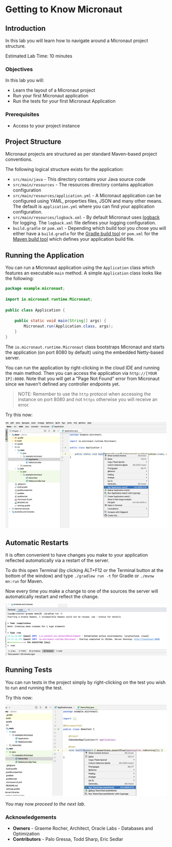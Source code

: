 # Getting to Know Micronaut

## Introduction
In this lab you will learn how to navigate around a Micronaut project structure.

Estimated Lab Time: 10 minutes

### Objectives

In this lab you will:
* Learn the layout of a Micronaut project
* Run your first Micronaut application
* Run the tests for your first Micronaut Application

### Prerequisites
- Access to your project instance

## Project Structure
Micronaut projects are structured as per standard Maven-based project conventions.

The following logical structure exists for the application:

* `src/main/java` - This directory contains your Java source code
* `src/main/resources` - The resources directory contains application configuration
* `src/main/resources/application.yml` - A Micronaut application can be configured using YAML, properties files, JSON and many other means. The default is `application.yml` where you can find your application configuration.
* `src/main/resources/logback.xml` - By default Micronaut uses [logback](http://logback.qos.ch) for logging. The `logback.xml` file defines your logging configuration.
* `build.gradle` or `pom.xml` - Depending which build tool you chose you will either have a `build.gradle` for the [Gradle build tool](https://gradle.org) or `pom.xml` for the [Maven build tool](https://maven.apache.org) which defines your application build file.

## Running the Application
You can run a Micronaut application using the `Application` class which features an executable `main` method. A simple `Application` class looks like the following:

```java
package example.micronaut;

import io.micronaut.runtime.Micronaut;

public class Application {

    public static void main(String[] args) {
        Micronaut.run(Application.class, args);
    }
}
```

The `io.micronaut.runtime.Micronaut` class bootstraps Micronaut and starts the application (on port 8080 by default) using the embedded Netty-based server.

You can run the application by right-clicking in the cloud IDE and running the main method. Then you can access the application via `http://[YOUR IP]:8080`. Note that you will get a "Page Not Found" error from Micronaut since we haven't defined any controller endpoints yet.

> NOTE: Remember to use the `http` protocol when accessing the instance on port 8080 and not `https` otherwise you will receive an error.

Try this now:

![Running the application](images/running.png)

## Automatic Restarts
It is often convenient to have changes you make to your application reflected automatically via a restart of the server.

To do this open Terminal (by clicking ALT+F12 or the Terminal button at the bottom of the window) and type `./gradlew run -t` for Gradle or `./mvnw mn:run` for Maven.

Now every time you make a change to one of the sources the server will automatically restart and reflect the change.

![Running the application](images/autorestart.png)

## Running Tests
You can run tests in the project simply by right-clicking on the test you wish to run and running the test.

Try this now:

![Running tests](images/running-tests.png)

You may now *proceed to the next lab*.

### Acknowledgements
- **Owners** - Graeme Rocher, Architect, Oracle Labs - Databases and Optimization
- **Contributors** - Palo Gressa, Todd Sharp, Eric Sedlar
